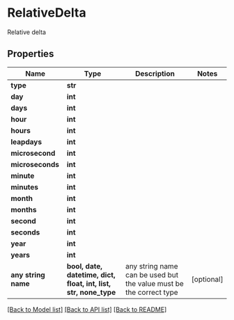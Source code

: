 # RelativeDelta

Relative delta

## Properties
Name | Type | Description | Notes
------------ | ------------- | ------------- | -------------
**type** | **str** |  | 
**day** | **int** |  | 
**days** | **int** |  | 
**hour** | **int** |  | 
**hours** | **int** |  | 
**leapdays** | **int** |  | 
**microsecond** | **int** |  | 
**microseconds** | **int** |  | 
**minute** | **int** |  | 
**minutes** | **int** |  | 
**month** | **int** |  | 
**months** | **int** |  | 
**second** | **int** |  | 
**seconds** | **int** |  | 
**year** | **int** |  | 
**years** | **int** |  | 
**any string name** | **bool, date, datetime, dict, float, int, list, str, none_type** | any string name can be used but the value must be the correct type | [optional]

[[Back to Model list]](../README.md#documentation-for-models) [[Back to API list]](../README.md#documentation-for-api-endpoints) [[Back to README]](../README.md)


